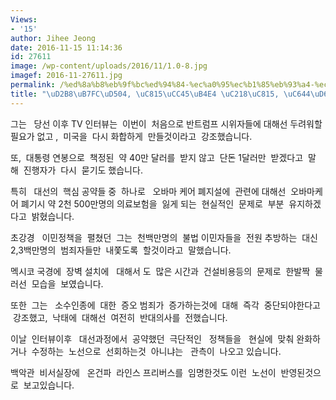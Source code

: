 ```yaml
---
Views:
- '15'
author: Jihee Jeong
date: 2016-11-15 11:14:36
id: 27611
image: /wp-content/uploads/2016/11/1.0-8.jpg
imagef: 2016-11-27611.jpg
permalink: /%ed%8a%b8%eb%9f%bc%ed%94%84-%ec%a0%95%ec%b1%85%eb%93%a4-%ec%88%98%ec%a0%95-%ec%99%84%ed%99%94/
title: "\uD2B8\uB7FC\uD504, \uC815\uCC45\uB4E4 \uC218\uC815, \uC644\uD654?"
---
```


그는   당선 이후 TV 인터뷰는  이번이  처음으로 반트럼프 시위자들에 대해선 두려워할 필요가 없고 ,  미국을  다시 화합하게  만들것이라고  강조했습니다.

또,  대통령 연봉으로  책정된  약 40만 달러를  받지 않고  단돈 1달러만  받겠다고  말해  진행자가  다시  묻기도 했습니다.

특히   대선의  핵심 공약들 중  하나로   오바마 케어 폐지설에  관련에 대해선  오바마케어 폐기시 약 2천 500만명의 의료보험을  잃게 되는  현실적인  문제로  부분  유지하겠다고  밝혔습니다.

초강경   이민정책을  펼쳤던  그는  천백만명의  불법 이민자들을  전원 추방하는  대신  2,3백만명의  범죄자들만  내쫓도록  할것이라고  말했습니다.

멕시코 국경에  장벽 설치에   대해서 도  많은 시간과  건설비용등의  문제로  한발짝  물러선  모습을  보였습니다.

또한  그는   소수인종에  대한  증오 범죄가  증가하는것에  대해  즉각  중단되야한다고  강조했고,  낙태에  대해선  여전히  반대의사를  전했습니다.

이날  인터뷰이후   대선과정에서  공약했던  극단적인   정책들을   현실에  맞춰 완화하거나  수정하는  노선으로  선회하는것  아니냐는   관측이  나오고 있습니다.

백악관  비서실장에   온건파  라인스 프리버스를  임명한것도 이런  노선이  반영된것으로  보고있습니다.